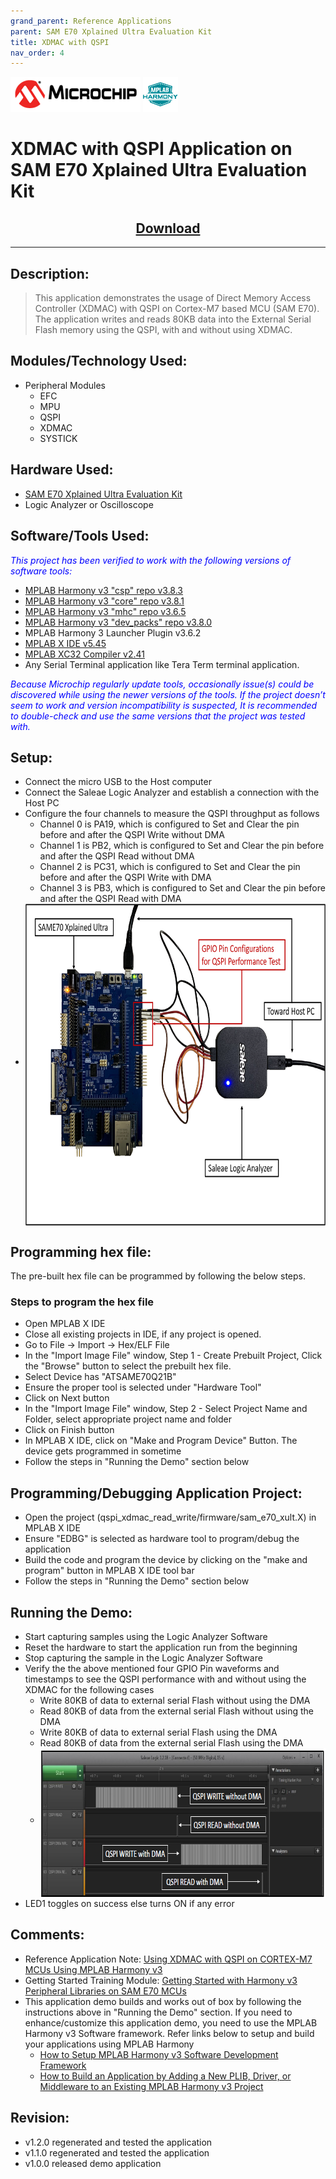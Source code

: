 ```yaml
---
grand_parent: Reference Applications
parent: SAM E70 Xplained Ultra Evaluation Kit
title: XDMAC with QSPI
nav_order: 4
---
```

<img src = "images/microchip_logo.png">
<img src = "images/microchip_mplab_harmony_logo_small.png">

# XDMAC with QSPI Application on SAM E70 Xplained Ultra Evaluation Kit
<h2 style="text-align:center;"> <a href="https://github.com/MicrochipTech/MPLAB-Harmony-Reference-Apps/releases/latest/download/qspi_xdmac_read_write.zip" > Download </a> </h2>


-----

## Description:

> This application demonstrates the usage of Direct Memory Access Controller (XDMAC) with QSPI on Cortex-M7 based MCU (SAM E70).
  The application writes and reads 80KB data into the External Serial Flash memory using the QSPI, with and without using XDMAC.


## Modules/Technology Used:

- Peripheral Modules
	- EFC
	- MPU
	- QSPI
	- XDMAC
	- SYSTICK

## Hardware Used:

- [SAM E70 Xplained Ultra Evaluation Kit](https://www.microchip.com/Developmenttools/ProductDetails/DM320113)
- Logic Analyzer or Oscilloscope

## Software/Tools Used:
<span style="color:blue"> *This project has been verified to work with the following versions of software tools:*</span>
- [MPLAB Harmony v3 "csp" repo v3.8.3](https://github.com/Microchip-MPLAB-Harmony/csp/releases/tag/v3.8.3)
- [MPLAB Harmony v3 "core" repo v3.8.1](https://github.com/Microchip-MPLAB-Harmony/core/releases/tag/v3.8.1)
- [MPLAB Harmony v3 "mhc" repo v3.6.5](https://github.com/Microchip-MPLAB-Harmony/mhc/releases/tag/v3.6.5)
- [MPLAB Harmony v3 "dev_packs" repo v3.8.0](https://github.com/Microchip-MPLAB-Harmony/dev_packs/releases/tag/v3.8.0)
- MPLAB Harmony 3 Launcher Plugin v3.6.2
- [MPLAB X IDE v5.45](https://www.microchip.com/mplab/mplab-x-ide)
- [MPLAB XC32 Compiler v2.41](https://www.microchip.com/mplab/compilers)
- Any Serial Terminal application like Tera Term terminal application.

<span style="color:blue"> *Because Microchip regularly update tools, occasionally issue(s) could be discovered while using the newer versions of the tools. If the project doesn’t seem to work and version incompatibility is suspected, It is recommended to double-check and use the same versions that the project was tested with.* </span>


## Setup:
- Connect the micro USB to the Host computer
- Connect the Saleae Logic Analyzer and establish a connection with the Host PC
- Configure the four channels to measure the QSPI throughput as follows
	- Channel 0 is PA19, which is configured to Set and Clear the pin before and after the QSPI Write without DMA
	- Channel 1 is PB2, which is configured to Set and Clear the pin before and after the QSPI Read without DMA
	- Channel 2 is PC31, which is configured to Set and Clear the pin before and after the QSPI Write with DMA
	- Channel 3 is PB3, which is configured to Set and Clear the pin before and after the QSPI Read with DMA
- <img src = "images/hardware_setup.png" width="725" height="515" align="middle">

## Programming hex file:
The pre-built hex file can be programmed by following the below steps.

### Steps to program the hex file
- Open MPLAB X IDE
- Close all existing projects in IDE, if any project is opened.
- Go to File -> Import -> Hex/ELF File
- In the "Import Image File" window, Step 1 - Create Prebuilt Project, Click the "Browse" button to select the prebuilt hex file.
- Select Device has "ATSAME70Q21B"
- Ensure the proper tool is selected under "Hardware Tool"
- Click on Next button
- In the "Import Image File" window, Step 2 - Select Project Name and Folder, select appropriate project name and folder
- Click on Finish button
- In MPLAB X IDE, click on "Make and Program Device" Button. The device gets programmed in sometime
- Follow the steps in "Running the Demo" section below

## Programming/Debugging Application Project:
- Open the project (qspi_xdmac_read_write/firmware/sam_e70_xult.X) in MPLAB X IDE
- Ensure "EDBG" is selected as hardware tool to program/debug the application
- Build the code and program the device by clicking on the "make and program" button in MPLAB X IDE tool bar
- Follow the steps in "Running the Demo" section below

## Running the Demo:
- Start capturing samples using the Logic Analyzer Software
- Reset the hardware to start the application run from the beginning
- Stop capturing the sample in the Logic Analyzer Software
- Verify the the above mentioned four GPIO Pin waveforms and timestamps to see the QSPI performance with and without using the XDMAC for the following cases
	- Write 80KB of data to external serial Flash without using the DMA
	- Read 80KB of data from the external serial Flash without using the DMA
	- Write 80KB of data to external serial Flash using the DMA
	- Read 80KB of data from the external serial Flash using the DMA
	- <img src = "images/waveform_overview.png" width="710" height="240" align="middle">
- LED1 toggles on success else turns ON if any error

## Comments:
- Reference Application Note: [Using XDMAC with QSPI on CORTEX-M7 MCUs Using MPLAB Harmony v3](http://ww1.microchip.com/downloads/en/Appnotes/Using-XDMAC-with-QSPI-on-CORTEX-M7-MCUs-Using-MPLAB-Harmonyv3-DS00003466A.pdf)
- Getting Started Training Module: [Getting Started with Harmony v3 Peripheral Libraries on SAM E70 MCUs](https://microchipdeveloper.com/harmony3:same70-getting-started-training-module)
- This application demo builds and works out of box by following the instructions above in "Running the Demo" section. If you need to enhance/customize this application demo, you need to use the MPLAB Harmony v3 Software framework. Refer links below to setup and build your applications using MPLAB Harmony
	- [How to Setup MPLAB Harmony v3 Software Development Framework](https://www.microchip.com/mymicrochip/filehandler.aspx?ddocname=en1000821)
	- [How to Build an Application by Adding a New PLIB, Driver, or Middleware to an Existing MPLAB Harmony v3 Project](http://ww1.microchip.com/downloads/en/DeviceDoc/How_to_Build_Application_Adding_PLIB_%20Driver_or_Middleware%20_to_MPLAB_Harmony_v3Project_DS90003253A.pdf)


## Revision:
- v1.2.0 regenerated and tested the application
- v1.1.0 regenerated and tested the application
- v1.0.0 released demo application

